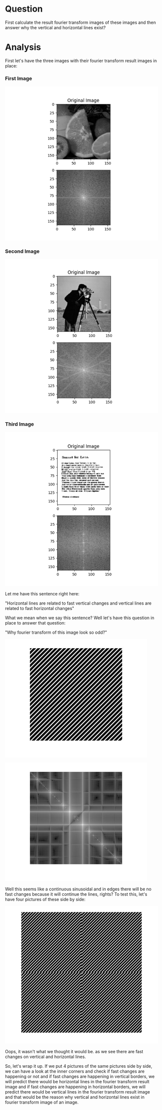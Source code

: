 # Question

First calculate the result fourier transform images of these images and then answer why the vertical and horizontal lines exist?

# Analysis

First let's have the three images with their fourier transform result images in place:

### First Image

![](./1_fourier_result.png)

### Second Image

![](./2_fourier_result.png)

### Third Image

![](./3_fourier_result.png)

Let me have this sentence right here:

"Horizontal lines are related to fast vertical changes and vertical lines are related to fast horizontal changes"

What we mean when we say this sentence? Well let's have this question in place to answer that question:

"Why fourier transform of this image look so odd?"

![](sin.png)

![](sin_fourier.png)

Well this seems like a continuous sinusoidal and in edges there will be no fast changes because it will continue the lines, rights? To test this, let's have four pictures of these side by side:

![](4sin.png)

Oops, it wasn't what we thought it would be. as we see there are fast changes on vertical and horizontal lines.

So, let's wrap it up. If we put 4 pictures of the same pictures side by side, we can have a look at the inner corners and check if fast changes are happening or not and if fast changes are happening in vertical borders, we will predict there would be horizontal lines in the fourier transform result image and if fast changes are happening in horizontal borders, we will predict there would be vertical lines in the fourier transform result image and that would be the reason why vertical and horizontal lines exist in fourier transform image of an image.
